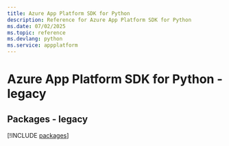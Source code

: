 ```yaml
---
title: Azure App Platform SDK for Python
description: Reference for Azure App Platform SDK for Python
ms.date: 07/02/2025
ms.topic: reference
ms.devlang: python
ms.service: appplatform
---
```

# Azure App Platform SDK for Python - legacy
## Packages - legacy
[!INCLUDE [packages](app-platform-index.md)]